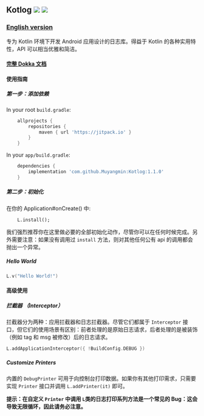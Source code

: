 ## Kotlog [![](https://jitpack.io/v/Muyangmin/Kotlog.svg)](https://jitpack.io/#Muyangmin/Kotlog) [![](https://img.shields.io/badge/Dokka-Full-brightgreen.svg)](https://muyangmin.github.io/Kotlog/org.mym.kotlog/index.html)

### [English version](./README.md)
专为 Kotlin 环境下开发 Android 应用设计的日志库。得益于 Kotlin 的各种实用特性，API 可以相当优雅和简洁。

#### [完整 Dokka 文档](https://muyangmin.github.io/Kotlog/org.mym.kotlog/index.html)

#### 使用指南
##### 第一步：添加依赖
In your root `build.gradle`:
```groovy
	allprojects {
		repositories {
			maven { url 'https://jitpack.io' }
		}
	}
```

In your `app/build.gradle`:

```groovy
	dependencies {
		implementation 'com.github.Muyangmin:Kotlog:1.1.0'
	}
```
##### 第二步：初始化
在你的 Application#onCreate() 中:
```
    L.install();
```
我们强烈推荐你在这里做必要的全部初始化动作，尽管你可以在任何时候完成。另外需要注意：如果没有调用过 `install` 方法，则对其他任何公有 api 的调用都会抛出一个异常。
##### Hello World
```kotlin
L.v("Hello World!")
```
#### 高级使用
##### 拦截器 （Interceptor）
拦截器分为两种：应用拦截器和日志拦截器。尽管它们都属于 `Interceptor` 接口，但它们的使用场景有区别：前者处理的是原始日志请求，后者处理的是被装饰（例如 tag 和 msg 被修改）后的日志请求。
```kotlin
L.addApplicationInterceptor({ !BuildConfig.DEBUG })
``` 
##### Customize Printers
内置的 `DebugPrinter` 可用于向控制台打印数据。如果你有其他打印需求，只需要实现 `Printer` 接口并调用 `L.addPrinter(it)` 即可。

**提示：在自定义 `Printer` 中调用 `L`类的日志打印系列方法是一个常见的 Bug：这会导致无限循环，因此请务必注意。**